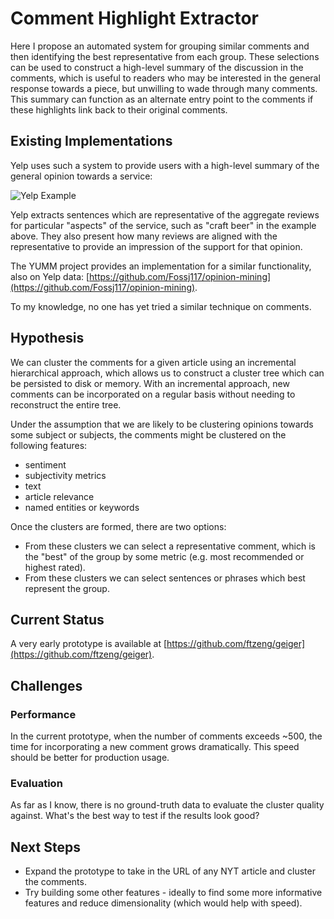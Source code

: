 # Comment Highlight Extractor

Here I propose an automated system for grouping similar comments and then identifying the best representative from each group. These selections can be used to construct a high-level summary of the discussion in the comments, which is useful to readers who may be interested in the general response towards a piece, but unwilling to wade through many comments. This summary can function as an alternate entry point to the comments if these highlights link back to their original comments.




## Existing Implementations

Yelp uses such a system to provide users with a high-level summary of the general opinion towards a service:

![Yelp Example](`yelp.png`)

Yelp extracts sentences which are representative of the aggregate reviews for particular "aspects" of the service, such as "craft beer" in the example above. They also present how many reviews are aligned with the representative to provide an impression of the support for that opinion.

The YUMM project provides an implementation for a similar functionality, also on Yelp data: [https://github.com/Fossj117/opinion-mining](https://github.com/Fossj117/opinion-mining).

To my knowledge, no one has yet tried a similar technique on comments.


## Hypothesis

We can cluster the comments for a given article using an incremental hierarchical approach, which allows us to construct a cluster tree which can be persisted to disk or memory. With an incremental approach, new comments can be incorporated on a regular basis without needing to reconstruct the entire tree.

Under the assumption that we are likely to be clustering opinions towards some subject or subjects, the comments might be clustered on the following features:

- sentiment
- subjectivity metrics
- text
- article relevance
- named entities or keywords

Once the clusters are formed, there are two options:

- From these clusters we can select a representative comment, which is the "best" of the group by some metric (e.g. most recommended or highest rated).
- From these clusters we can select sentences or phrases which best represent the group.


## Current Status

A very early prototype is available at [https://github.com/ftzeng/geiger](https://github.com/ftzeng/geiger).


## Challenges

### Performance

In the current prototype, when the number of comments exceeds ~500, the time for incorporating a new comment grows dramatically. This speed should be better for production usage.

### Evaluation

As far as I know, there is no ground-truth data to evaluate the cluster quality against. What's the best way to test if the results look good?



## Next Steps

- Expand the prototype to take in the URL of any NYT article and cluster the comments.
- Try building some other features - ideally to find some more informative features and reduce dimensionality (which would help with speed).